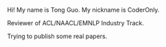 Hi! My name is Tong Guo. My nickname is CoderOnly.

Reviewer of ACL/NAACL/EMNLP Industry Track.

Trying to publish some real papers.
